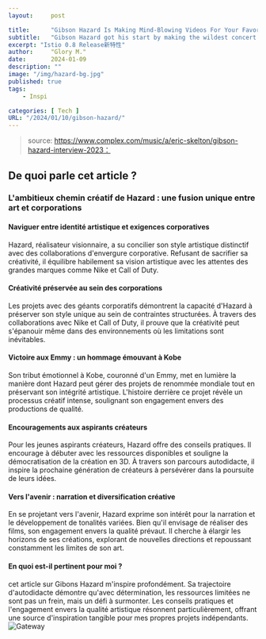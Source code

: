 ```yaml
---
layout:     post

title:      "Gibson Hazard Is Making Mind-Blowing Videos For Your Favorite Artists"
subtitle:   "Gibson Hazard got his start by making the wildest concert videos we’ve ever seen. Now he’s working with artists like Lil Uzi Vert and Metro Boomin to redefine a new medium: album trailers."
excerpt: "Istio 0.8 Release新特性"
author:     "Glory M."
date:       2024-01-09
description: ""
image: "/img/hazard-bg.jpg"
published: true 
tags:
    - Inspi 

categories: [ Tech ]
URL: "/2024/01/10/gibson-hazard/"
---
```


> source: https://www.complex.com/music/a/eric-skelton/gibson-hazard-interview-2023：
<!--more-->
## De quoi parle cet article ? 

### L'ambitieux chemin créatif de Hazard : une fusion unique entre art et corporations

#### Naviguer entre identité artistique et exigences corporatives
Hazard, réalisateur visionnaire, a su concilier son style artistique distinctif avec des collaborations d'envergure corporative. Refusant de sacrifier sa créativité, il équilibre habilement sa vision artistique avec les attentes des grandes marques comme Nike et Call of Duty.

#### Créativité préservée au sein des corporations
Les projets avec des géants corporatifs démontrent la capacité d'Hazard à préserver son style unique au sein de contraintes structurées. À travers des collaborations avec Nike et Call of Duty, il prouve que la créativité peut s'épanouir même dans des environnements où les limitations sont inévitables.

#### Victoire aux Emmy : un hommage émouvant à Kobe
Son tribut émotionnel à Kobe, couronné d'un Emmy, met en lumière la manière dont Hazard peut gérer des projets de renommée mondiale tout en préservant son intégrité artistique. L'histoire derrière ce projet révèle un processus créatif intense, soulignant son engagement envers des productions de qualité.

#### Encouragements aux aspirants créateurs
Pour les jeunes aspirants créateurs, Hazard offre des conseils pratiques. Il encourage à débuter avec les ressources disponibles et souligne la démocratisation de la création en 3D. À travers son parcours autodidacte, il inspire la prochaine génération de créateurs à persévérer dans la poursuite de leurs idées.

#### Vers l'avenir : narration et diversification créative
En se projetant vers l'avenir, Hazard exprime son intérêt pour la narration et le développement de tonalités variées. Bien qu'il envisage de réaliser des films, son engagement envers la qualité prévaut. Il cherche à élargir les horizons de ses créations, explorant de nouvelles directions et repoussant constamment les limites de son art.


#### En quoi est-il pertinent pour moi ? 
cet article sur Gibons Hazard m'inspire profondément. Sa trajectoire d'autodidacte démontre qu'avec détermination, les ressources limitées ne sont pas un frein, mais un défi à surmonter. Les conseils pratiques et l'engagement envers la qualité artistique résonnent particulièrement, offrant une source d'inspiration tangible pour mes propres projets indépendants. 
![Gateway](labveille/img/article-2.jpg)    



